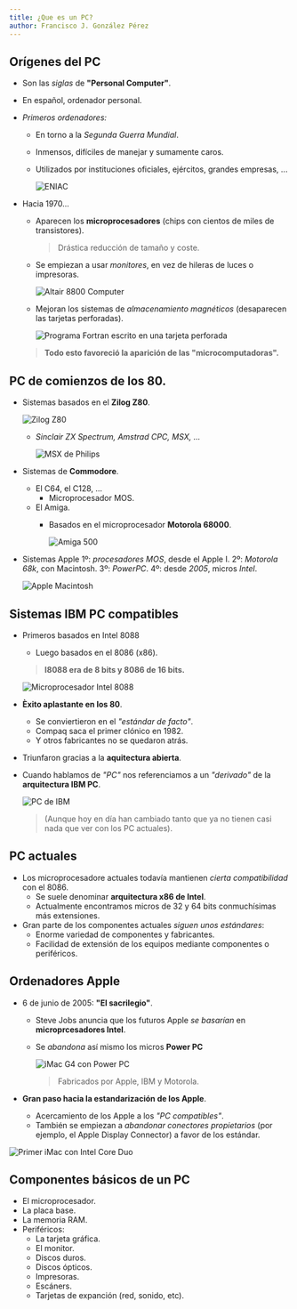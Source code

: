 ```yaml
---
title: ¿Que es un PC?
author: Francisco J. González Pérez
---
```


## Orígenes del PC

*  Son las _siglas_  de **"Personal Computer"**.
  * En español, ordenador personal.
* *Primeros ordenadores:*
  * En torno a la _Segunda Guerra Mundial_.
  * Inmensos, difíciles de manejar y sumamente caros.
  * Utilizados por instituciones oficiales, ejércitos, grandes empresas, ...

    ![ENIAC][1]

* Hacia 1970...
  * Aparecen los **microprocesadores** (chips con cientos de miles de transistores).
    > Drástica reducción de tamaño y coste.
  * Se empiezan a usar _monitores_, en vez de hileras de luces o impresoras.

    ![Altair 8800 Computer][2]

  * Mejoran los sistemas de _almacenamiento magnéticos_ (desaparecen las tarjetas perforadas).

    ![Programa Fortran escrito en una tarjeta perforada][3]

  > **Todo esto favoreció la aparición de las "microcomputadoras".**


## PC de comienzos de los 80.

* Sistemas basados en el **Zilog Z80**.

  ![Zilog Z80][4]

  * *Sinclair ZX Spectrum, Amstrad CPC, MSX, ...*

    ![MSX de Philips][5]

* Sistemas de **Commodore**.
  * El C64, el C128, ...
    * Microprocesador MOS.
  * El Amiga.
    * Basados en el microprocesador **Motorola 68000**.

      ![Amiga 500][6]

* Sistemas Apple
  1º: *procesadores MOS*, desde el Apple I.
  2º: *Motorola 68k*, con Macintosh.
  3º: *PowerPC*.
  4º: desde *2005*, micros *Intel*.

  ![Apple Macintosh][7]


## Sistemas IBM PC compatibles

* Primeros basados en Intel 8088
  * Luego basados en el 8086 (x86).
  > **I8088 era de 8 bits y 8086 de 16 bits.**

    ![Microprocesador Intel 8088][8]

* **Èxito aplastante en los 80**.
  * Se conviertieron en el *"estándar de facto"*.
  * Compaq saca el primer clónico en 1982.
  * Y otros fabricantes no se quedaron atrás.
* Triunfaron gracias a la **aquitectura abierta**.
* Cuando hablamos de *"PC"* nos referenciamos a un *"derivado"* de la **arquitectura IBM PC**.

  ![PC de IBM][9]

  > (Aunque hoy en día han cambiado tanto que ya no tienen casi nada que ver con los PC actuales).


## PC actuales

* Los microprocesadore actuales todavía mantienen *cierta compatibilidad* con el 8086.
  * Se suele denominar **arquitectura x86 de Intel**.
  * Actualmente encontramos micros de 32 y 64 bits conmuchísimas más extensiones.
* Gran parte de los componentes actuales *siguen unos estándares*:
  * Enorme variedad de componentes y fabricantes.
  * Facilidad de extensión de los equipos mediante componentes o periféricos.

## Ordenadores Apple

* 6 de junio de 2005: **"El sacrilegio"**.
  * Steve Jobs anuncia que los futuros Apple *se basarían* en **microprcesadores Intel**.
  * Se *abandona* así mismo los micros **Power PC**

    ![iMac G4 con Power PC][10]

    > Fabricados por Apple, IBM y Motorola.

* **Gran paso hacia la estandarización de los Apple**.
  * Acercamiento de los Apple a los *"PC compatibles"*.
  * También se empiezan a *abandonar conectores propietarios* (por ejemplo, el Apple Display Connector) a favor de los estándar.

![Primer iMac con Intel Core Duo][11]


## Componentes básicos de un PC

* El microprocesador.
* La placa base.
* La memoria RAM.
* Periféricos:
  * La tarjeta gráfica.
  * El monitor.
  * Discos duros.
  * Discos ópticos.
  * Impresoras.
  * Escáners.
  * Tarjetas de expanción (red, sonido, etc).


[1]: imagenes/que-es-un-pc/eniac.png "ENIAC"
[2]: imagenes/que-es-un-pc/altair8800.png "Altair 8800"
[3]: imagenes/que-es-un-pc/fortran.png "Programa FORTRAN escrito en una tarjeta perforada"
[4]: imagenes/que-es-un-pc/zilogz80.png "Zilog Z80"
[5]: imagenes/que-es-un-pc/msxdephilips.png "MSX de Philips"
[6]: imagenes/que-es-un-pc/amiga500.png "Amiga 500"
[7]: imagenes/que-es-un-pc/macintosh.png "Apple Macintosh"
[5]: imagenes/que-es-un-pc/msxdephilips.png "MSX de Philips"
[6]: imagenes/que-es-un-pc/amiga500.png "Amiga 500"
[7]: imagenes/que-es-un-pc/macintosh.png "Apple Macintosh"
[8]: imagenes/que-es-un-pc/microi8088.png "Microprocesador Intel 8088"
[9]: imagenes/que-es-un-pc/ibm-pc.png "IBM PC"
[10]: imagenes/que-es-un-pc/imac-g4-power-pc.png "iMac G4 con Power PC "
[11]: imagenes/que-es-un-pc/primer-imac-con-intel.png "Primer iMac con Intel Core Duo"